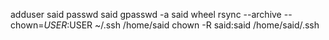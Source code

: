 adduser said
passwd said
gpasswd -a said wheel
rsync --archive --chown=$USER:$USER ~/.ssh /home/said
chown -R said:said /home/said/.ssh
